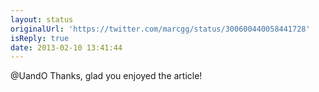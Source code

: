 ```yaml
---
layout: status
originalUrl: 'https://twitter.com/marcgg/status/300600440058441728'
isReply: true
date: 2013-02-10 13:41:44
---
```


@UandO Thanks, glad you enjoyed the article!
